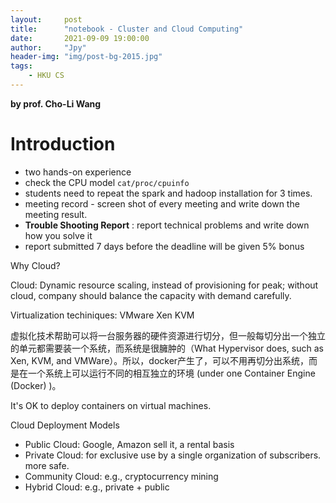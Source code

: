 ```yaml
---
layout:     post
title:      "notebook - Cluster and Cloud Computing"
date:       2021-09-09 19:00:00
author:     "Jpy"
header-img: "img/post-bg-2015.jpg"
tags:
    - HKU CS
---
```


**by prof. Cho-Li Wang**

# Introduction

* two hands-on experience
* check the CPU model `cat/proc/cpuinfo`
* students need to repeat the spark and hadoop installation for 3 times.
* meeting record - screen shot of every meeting and write down the meeting result.
* **Trouble Shooting Report** : report technical problems and write down how you solve it
* report submitted 7 days before the deadline will be given 5% bonus

Why Cloud?

Cloud: Dynamic resource scaling, instead of provisioning for peak; without cloud, company should balance the capacity with demand carefully.

Virtualization techiniques: VMware Xen KVM

虚拟化技术帮助可以将一台服务器的硬件资源进行切分，但一般每切分出一个独立的单元都需要装一个系统，而系统是很臃肿的（What Hypervisor does, such as Xen, KVM, and VMWare）。所以，docker产生了，可以不用再切分出系统，而是在一个系统上可以运行不同的相互独立的环境 (under one Container Engine (Docker) )。

It's OK to deploy containers on virtual machines.

Cloud Deployment Models

* Public Cloud: Google, Amazon sell it, a rental basis
* Private Cloud: for exclusive use by a single organization of subscribers. more safe.
* Community Cloud: e.g., cryptocurrency mining
* Hybrid Cloud: e.g., private + public